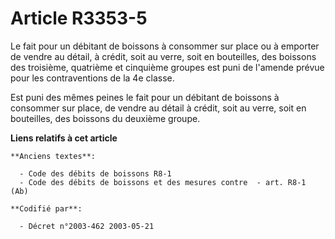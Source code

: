 # Article R3353-5

Le fait pour un débitant de boissons à consommer sur place ou à emporter de vendre au détail, à crédit, soit au verre, soit
en bouteilles, des boissons des troisième, quatrième et cinquième groupes est puni de l'amende prévue pour les contraventions
de la 4e classe.

Est puni des mêmes peines le fait pour un débitant de boissons à consommer sur place, de vendre au détail à crédit, soit au
verre, soit en bouteilles, des boissons du deuxième groupe.

**Liens relatifs à cet article**

	**Anciens textes**:

	  - Code des débits de boissons R8-1
	  - Code des débits de boissons et des mesures contre  - art. R8-1 (Ab)

	**Codifié par**:

	  - Décret n°2003-462 2003-05-21
